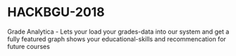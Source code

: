 # HACKBGU-2018

Grade Analytica - Lets your load your grades-data into our system and get a fully featured graph shows your educational-skills and recommencation for future courses
